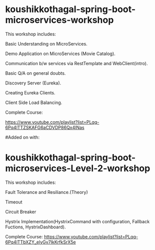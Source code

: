 # koushikkothagal-spring-boot-microservices-workshop

This workshop includes:

  Basic Understanding on MicroServices.
  
  Demo Application on MicroServices (Movie Catalog).
  
  Communication b/w services via RestTemplate and WebClient(intro).
  
  Basic Q/A on general doubts.
  
  Discovery Server (Eureka).
  
  Creating Eureka Clients.
  
  Client Side Load Balancing.
  

Complete Course:

  https://www.youtube.com/playlist?list=PLqq-6Pq4lTTZSKAFG6aCDVDP86Qx4lNas


#Added on with:

# koushikkothagal-spring-boot-microservices-Level-2-workshop

This workshop includes:

  Fault Tolerance and Resiliance.(Theory)
  
  Timeout
  
  Circuit Breaker
  
  Hystrix Implementation(HystrixCommand with configuration, Fallback Fuctions, HystrixDashboard).
  
Complete Course:
  https://www.youtube.com/playlist?list=PLqq-6Pq4lTTbXZY_elyGv7IkKrfkSrX5e
